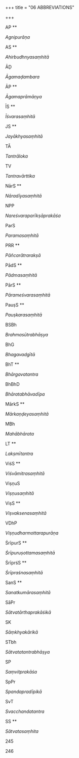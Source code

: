 +++
title = "06 ABBREVIATIONS"

+++

AP **

*Agnipurāṇa*

AS **

*Ahirbudhnyasaṃhitā*

ĀḌ

*Āgamaḍambara*

ĀP **

*Āgamaprāmāṇya*

ĪS **

*Īśvarasaṃhitā*

JS **

*Jayākhyasaṃhitā*

TĀ

*Tantrāloka*

TV

*Tantravārttika*

NārS **

*Nāradīyasaṃhitā*

NPP

*Nareśvaraparīkṣāprakāśa*

ParS

*Paramasaṃhitā*

PRR **

*Pāñcarātrarakṣā*

PādS **

*Pādmasaṃhitā*

PārS **

*Pārameśvarasaṃhitā*

PauṣS **

*Pauṣkarasaṃhitā*

BSBh

*Brahmasūtrabhāṣya*

BhG

*Bhagavadgītā*

BhT **

*Bhārgavatantra*

BhBhD

*Bhāratabhāvadīpa*

MārkS **

*Mārkaṇḍeyasaṃhitā*

MBh

*Mahābhārata*

LT **

*Lakṣmītantra*

ViśS **

*Viśvāmitrasaṃhitā*

ViṣṇuS

*Viṣṇusaṃhitā*

ViṣS **

*Viṣvaksenasaṃhitā*

VDhP

*Viṣṇudharmottarapurāṇa*

ŚrīpurS **

*Śrīpuruṣottamasaṃhitā*

ŚrīprśS **

*Śrīpraśnasaṃhitā*

SanS **

*Sanatkumārasaṃhitā*

SāPr

*Sātvatārthaprakāśikā*

SK

*Sāṃkhyakārikā*

STbh

*Sātvatatantrabhāṣya*

SP

*Saṃvitprakāśa*

SpPr

*Spandapradīpikā*

SvT

*Svacchandatantra*

SS **

*Sātvatasaṃhita*

245

246
